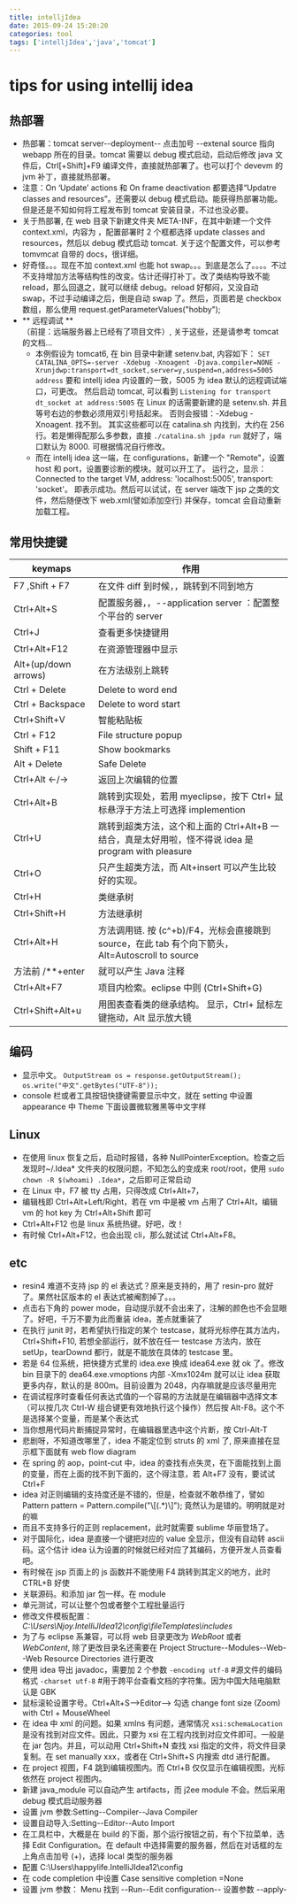 ```yaml
---
title: intelljIdea
date: 2015-09-24 15:20:20
categories: tool
tags: ['intelljIdea','java','tomcat']
---
```


# tips for using intellij idea

## 热部署
- 热部署：tomcat server--deployment-- 点击加号 --extenal source 指向 webapp 所在的目录。tomcat 需要以 debug 模式启动，启动后修改 java 文件后，Ctrl[+Shift]+F9 编译文件，直接就热部署了。也可以打个 devevm 的 jvm 补丁，直接就热部署。
- 注意：On ‘Update’ actions 和 On frame deactivation 都要选择“Updatre classes and resources”。还需要以 debug 模式启动。能获得热部署功能。但是还是不知如何将工程发布到 tomcat 安装目录，不过也没必要。
- 关于热部署, 在 web 目录下新建文件夹 META-INF，在其中新建一个文件 context.xml，内容为 <context reloadable="true"> </context>，配置部署时 2 个框都选择 update classes and resources，然后以 debug 模式启动 tomcat. 关于这个配置文件，可以参考 tomvmcat 自带的 docs，很详细。
 - 好奇怪。。。现在不加 context.xml 也能 hot swap。。。到底是怎么了。。。。不过不支持增加方法等结构性的改变。估计还得打补丁。改了类结构导致不能 reload，那么回退之，就可以继续 debug。reload
好郁闷，又没自动 swap，不过手动编译之后，倒是自动 swap 了。然后，页面若是 checkbox 数组，那么使用 request.getParameterValues("hobby");
- ** 远程调试 **  
	（前提：远端服务器上已经有了项目文件）, 关于这些，还是请参考 tomcat 的文档...
	- 本例假设为 tomcat6, 在 bin 目录中新建 setenv.bat, 内容如下：
	`SET CATALINA_OPTS=-server -Xdebug -Xnoagent -Djava.compiler=NONE -Xrunjdwp:transport=dt_socket,server=y,suspend=n,address=5005
	address` 要和 intellj idea 内设置的一致，5005 为 idea 默认的远程调试端口，可更改。
	然后启动 tomcat, 可以看到 `Listening for transport dt_socket at address:5005`
	在 Linux 的话需要新建的是 setenv.sh. 并且等号右边的参数必须用双引号括起来。
	否则会报错：-Xdebug -Xnoagent. 找不到。
	其实这些都可以在 catalina.sh 内找到，大约在 256 行。若是懒得配那么多参数，直接 `./catalina.sh jpda run` 就好了，端口默认为 8000. 可根据情况自行修改。
	- 而在 intellj idea 这一端，在 configurations，新建一个 "Remote"，设置 host 和 port，设置要诊断的模块。就可以开工了。
	运行之，显示：Connected to the target VM, address: 'localhost:5005', transport: 'socket'。
	即表示成功。然后可以试试，在 server 端改下 jsp 之类的文件，然后随便改下 web.xml(譬如添加空行) 并保存，tomcat 会自动重新加载工程。

## 常用快捷键

keymaps       		|  作用
------------------- | ------------------------
F7 ,Shift + F7		|	在文件 diff 到时候，，跳转到不同到地方
Ctrl+Alt+S			|	配置服务器，，--application server ：配置整个平台的 server
Ctrl+J				|	查看更多快捷键用
Ctrl+Alt+F12 	  	|	在资源管理器中显示
Alt+(up/down arrows)|	在方法级别上跳转
Ctrl + Delete		|	Delete to word end
Ctrl + Backspace 	|	Delete to word start
Ctrl+Shift+V		|	智能粘贴板
Ctrl + F12 			|	File structure popup
Shift + F11 		|	Show bookmarks
Alt + Delete 		|	Safe Delete
Ctrl+Alt ←/→  		|	返回上次编辑的位置
Ctrl+Alt+B 			|	跳转到实现处，若用 myeclipse，按下 Ctrl+ 鼠标悬浮于方法上可选择 implemention
Ctrl+U				|	跳转到超类方法，这个和上面的 Ctrl+Alt+B 一结合，真是太好用啦，怪不得说 idea 是 program with pleasure
Ctrl+O 				|	只产生超类方法，而 Alt+insert 可以产生比较好的实现。
Ctrl+H 				|	类继承树
Ctrl+Shift+H 		|	方法继承树
Ctrl+Alt+H 			|	方法调用链. 按 (c^+b)/F4，光标会直接跳到 source，在此 tab 有个向下箭头，Alt=Autoscroll to source
方法前 /**+enter		|	就可以产生 Java 注释
Ctrl+Alt+F7    		|  项目内检索。eclipse 中则 (Ctrl+Shift+G)
Ctrl+Shift+Alt+u	| 用图表查看类的继承结构。 显示，Ctrl+ 鼠标左键拖动，Alt 显示放大镜

## 编码
- 显示中文。
	`OutputStream os = response.getOutputStream();`
    `os.write("中文".getBytes("UTF-8"));`
- console 栏或者工具按钮快捷键需要显示中文，就在 setting 中设置 appearance 中 Theme 下面设置微软雅黑等中文字样


## Linux
- 在使用 linux 恢复之后，启动时报错，各种 NullPointerException。检查之后发现时~/.Idea\* 文件夹的权限问题，不知怎么的变成来 root/root，使用 `sudo chown -R $(whoami) .Idea*`，之后即可正常启动
- 在 Linux 中，F7 被 tty 占用，只得改成 Ctrl+Alt+7，
- 编辑栈即 Ctrl+Alt+Left/Right，若在 vm 中是被 vm 占用了 Ctrl+Alt，编辑 vm 的 hot key 为 Ctrl+Alt+Shift 即可
- Ctrl+Alt+F12 也是 linux 系统热键。好吧，改！
- 有时候 Ctrl+Alt+F12，也会出现 cli，那么就试试 Ctrl+Alt+F8。

## etc
- resin4 难道不支持 jsp 的 el 表达式？原来是支持的，用了 resin-pro 就好了。果然社区版本的 el 表达式被阉割掉了。。。
- 点击右下角的 power mode，自动提示就不会出来了，注解的颜色也不会显眼了。好吧，千万不要为此而重装 idea，差点就重装了
- 在执行 junit 时，若希望执行指定的某个 testcase，就将光标停在其方法内，Ctrl+Shift+F10, 若想全部运行，就不放在任一 testcase 方法内，放在 setUp，tearDownd 都行，就是不能放在具体的 testcase 里。
- 若是 64 位系统，把快捷方式里的 idea.exe 换成 idea64.exe 就 ok 了。修改 bin 目录下的 dea64.exe.vmoptions 内部 -Xmx1024m 就可以让 idea 获取更多内存，默认的是 800m。目前设置为 2048，内存嘛就是应该尽量用完
- 在调试程序时查看任何表达式值的一个容易的方法就是在编辑器中选择文本（可以按几次 Ctrl-W 组合键更有效地执行这个操作）然后按 Alt-F8。这个不是选择某个变量，而是某个表达式
- 当你想用代码片断捕捉异常时，在编辑器里选中这个片断，按 Ctrl-Alt-T
- 悲剧呀，不知道改哪里了，idea 不能定位到 struts 的 xml 了, 原来直接在显示框下面就有 web flow diagram
- 在 spring 的 aop，point-cut 中，idea 的查找有点失灵，在下面能找到上面的变量，而在上面的找不到下面的，这个得注意，若 Alt+F7 没有，要试试 Ctrl+F
- idea 对正则编辑的支持度还是不错的，但是，检查就不敢恭维了，譬如 Pattern pattern = Pattern.compile("\\[(.*)\\]"); 竟然认为是错的。明明就是对的嘛
- 而且不支持多行的正则 replacement，此时就需要 sublime 华丽登场了。
- 对于国际化，idea 是直接一个键把对应的 value 全显示，但没有自动转 ascii 码。这个估计 idea 认为设置的时候就已经对应了其编码，方便开发人员查看吧。
- 有时候在 jsp 页面上的 js 函数并不能使用 F4 跳转到其定义的地方，此时 CTRL+B 好使
- 关联源码。和添加 jar 包一样。在 module
- 单元测试，可以让整个包或者整个工程批量运行
- 修改文件模板配置：*C:\Users\Njoy\.IntelliJIdea12\config\fileTemplates\includes*
- 为了与 eclipse 系兼容，可以将 web 目录更改为 *WebRoot* 或者 *WebContent*, 除了更改目录名还需要在 Project Structure--Modules--Web--Web Resource Directories 进行更改
- 使用 idea 导出 javadoc，需要加 2 个参数
	`-encoding utf-8` 	#源文件的编码格式
	`-charset utf-8`		#用于跨平台查看文档的字符集。因为中国大陆电脑默认是 GBK
- 鼠标滚轮设置字号。Ctrl+Alt+S-->Editor--> 勾选 change font size (Zoom) with Ctrl + MouseWheel
- 在 idea 中 xml 的问题。如果 xmlns 有问题，通常情况 `xsi:schemaLocation` 是没有找到对应文件。因此，只要为 xsi 在工程内找到对应文件即可。一般是在 jar 包内。并且，可以动用 Ctrl+Shift+N 查找 xsi 指定的文件，将文件目录复制。在 set manually xxx，或者在 Ctrl+Shift+S 内搜索 dtd 进行配置。
- 在 project 视图，F4 跳到编辑视图内。而 Ctrl+B 仅仅显示在编辑视图，光标依然在 project 视图内。
- 新建 java_module 可以自动产生 artifacts，而 j2ee module 不会。然后采用 debug 模式启动服务器
- 设置 jvm 参数:Setting--Compiler--Java Compiler
- 设置自动导入:Setting--Editor--Auto Import
- 在工具栏中，大概是在 build 的下面，那个运行按钮之前，有个下拉菜单，选择 Edit Configuration。在 default 中选择需要的服务器，然后在对话框的左上角点击加号 (+)，选择 local 类型的服务器
- 配置 C:\Users\happylife\.IntelliJIdea12\config
- 在 code completion 中设置 Case sensitive completion =None
- 设置 jvm 参数： Menu 找到 --Run--Edit configuration-- 设置参数 --apply- 